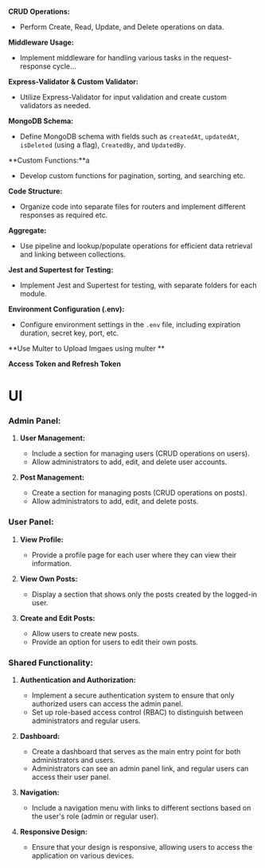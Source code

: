 **CRUD Operations:**

- Perform Create, Read, Update, and Delete operations on data.

**Middleware Usage:**

- Implement middleware for handling various tasks in the request-response cycle...

**Express-Validator & Custom Validator:**

- Utilize Express-Validator for input validation and create custom validators as needed.

**MongoDB Schema:**

- Define MongoDB schema with fields such as `createdAt`, `updatedAt`, `isDeleted` (using a flag), `CreatedBy`, and `UpdatedBy`.

**Custom Functions:**a

- Develop custom functions for pagination, sorting, and searching etc.

**Code Structure:**

- Organize code into separate files for routers and implement different responses as required etc.

**Aggregate:**

- Use pipeline and lookup/populate operations for efficient data retrieval and linking between collections.

**Jest and Supertest for Testing:**

- Implement Jest and Supertest for testing, with separate folders for each module.

**Environment Configuration (.env):**

- Configure environment settings in the `.env` file, including expiration duration, secret key, port, etc.

**Use Multer to Upload Imgaes using multer **

**Access Token and Refresh Token**

# UI

### Admin Panel:

1. **User Management:**

   - Include a section for managing users (CRUD operations on users).
   - Allow administrators to add, edit, and delete user accounts.

2. **Post Management:**
   - Create a section for managing posts (CRUD operations on posts).
   - Allow administrators to add, edit, and delete posts.

### User Panel:

1. **View Profile:**

   - Provide a profile page for each user where they can view their information.

2. **View Own Posts:**

   - Display a section that shows only the posts created by the logged-in user.

3. **Create and Edit Posts:**
   - Allow users to create new posts.
   - Provide an option for users to edit their own posts.

### Shared Functionality:

1. **Authentication and Authorization:**

   - Implement a secure authentication system to ensure that only authorized users can access the admin panel.
   - Set up role-based access control (RBAC) to distinguish between administrators and regular users.

2. **Dashboard:**

   - Create a dashboard that serves as the main entry point for both administrators and users.
   - Administrators can see an admin panel link, and regular users can access their user panel.

3. **Navigation:**

   - Include a navigation menu with links to different sections based on the user's role (admin or regular user).

4. **Responsive Design:**
   - Ensure that your design is responsive, allowing users to access the application on various devices.
